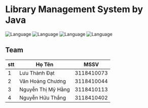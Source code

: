 # Library Management System by Java
![Language](https://img.shields.io/badge/Language-Java-orange.svg)
![Language](https://img.shields.io/badge/Team-SGU-00ffff.svg)
![Language](https://img.shields.io/badge/Project-Java%20%2F%20HK2-1affa3.svg)
![Language](https://img.shields.io/badge/style-5%25-00e600?label=Completion&logo=java&logoColor=red&style=for-the-badge&-5%)

## Team
| stt | Họ Tên  | MSSV |
|---| ----- | -------- |
| 1 | Lưu Thành Đạt | 3118410073 |
| 2 | Văn Hoàng Chương | 3118410044 |
| 3 | Nguyễn Thị Mỹ Hằng | 3118410113 |
| 4 | Nguyễn Hữu Thắng | 3118410402 |
